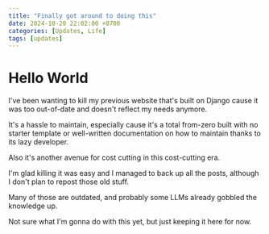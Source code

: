 ```yaml
---
title: "Finally got around to doing this"
date: 2024-10-20 22:02:00 +0700
categories: [Updates, Life]
tags: [updates]
---
```


# Hello World
I've been wanting to kill my previous website that's built on Django cause it was too out-of-date and doesn't reflect my needs anymore.

It's a hassle to maintain, especially cause it's a total from-zero built with no starter template or well-written documentation on how to maintain thanks to its lazy developer.

Also it's another avenue for cost cutting in this cost-cutting era.

I'm glad killing it was easy and I managed to back up all the posts, although I don't plan to repost those old stuff.

Many of those are outdated, and probably some LLMs already gobbled the knowledge up.

Not sure what I'm gonna do with this yet, but just keeping it here for now.